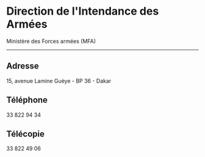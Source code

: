 # Direction de l'Intendance des Armées

Ministère des Forces armées (MFA)  

------------------------------------

**Adresse**
-----------

15, avenue Lamine Guèye - BP 36 - Dakar

**Téléphone**
-------------

33 822 94 34

**Télécopie**
-------------

33 822 49 06